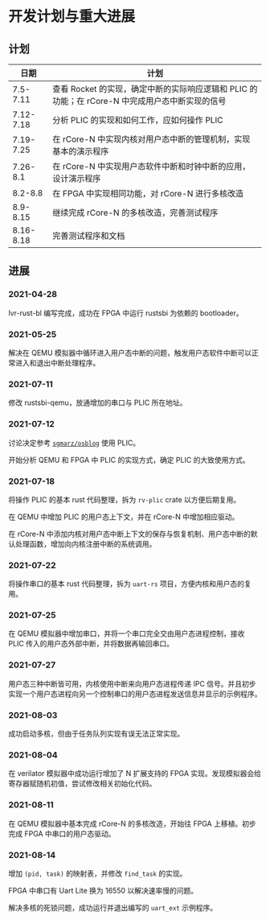 # 开发计划与重大进展

## 计划

| 日期      | 计划                                                                                            |
| --------- | ----------------------------------------------------------------------------------------------- |
| 7.5-7.11  | 查看 Rocket 的实现，确定中断的实际响应逻辑和 PLIC 的功能；在 rCore-N 中完成用户态中断实现的信号 |
| 7.12-7.18 | 分析 PLIC 的实现和如何工作，应如何操作 PLIC                                                     |
| 7.19-7.25 | 在 rCore-N 中实现内核对用户态中断的管理机制，实现基本的演示程序                                 |
| 7.26-8.1  | 在 rCore-N 中实现用户态软件中断和时钟中断的应用，设计演示程序                                   |
| 8.2-8.8   | 在 FPGA 中实现相同功能，对 rCore-N 进行多核改造                                                 |
| 8.9-8.15  | 继续完成 rCore-N 的多核改造，完善测试程序                                                       |
| 8.16-8.18 | 完善测试程序和文档                                                                              |

## 进展

### 2021-04-28

lvr-rust-bl 编写完成，成功在 FPGA 中运行 rustsbi 为依赖的 bootloader。

### 2021-05-25

解决在 QEMU 模拟器中循环进入用户态中断的问题，触发用户态软件中断可以正常进入和退出中断处理程序。

### 2021-07-11

修改 rustsbi-qemu，放通增加的串口与 PLIC 所在地址。

### 2021-07-12

讨论决定参考 [`sgmarz/osblog`](https://github.com/sgmarz/osblog) 使用 PLIC。

开始分析 QEMU 和 FPGA 中 PLIC 的实现方式，确定 PLIC 的大致使用方式。

### 2021-07-18

将操作 PLIC 的基本 rust 代码整理，拆为 `rv-plic` crate 以方便后期复用。

在 QEMU 中增加 PLIC 的用户态上下文，并在 rCore-N 中增加相应驱动。

在 rCore-N 中添加内核对用户态中断上下文的保存与恢复机制、用户态中断的默认处理函数，增加向内核注册中断的系统调用。

### 2021-07-22

将操作串口的基本 rust 代码整理，拆为 `uart-rs` 项目，方便内核和用户态的复用。

### 2021-07-25

在 QEMU 模拟器中增加串口，并将一个串口完全交由用户态进程控制，接收 PLIC 传入的用户态外部中断，并将数据再输回串口。

### 2021-07-27

用户态三种中断皆可用，内核使用中断来向用户态进程传递 IPC 信号。并且初步实现一个用户态进程向另一个控制串口的用户态进程发送信息并显示的示例程序。

### 2021-08-03

成功启动多核，但由于任务队列实现有误无法正常实现。

### 2021-08-04

在 verilator 模拟器中成功运行增加了 N 扩展支持的 FPGA 实现。发现模拟器会给寄存器赋随机初值，尝试修改相关初始化代码。

### 2021-08-11

在 QEMU 模拟器中基本完成 rCore-N 的多核改造，开始往 FPGA 上移植。初步完成 FPGA 中串口的用户态驱动。

### 2021-08-14

增加 `(pid, task)` 的映射表，并修改 `find_task` 的实现。

FPGA 中串口有 Uart Lite 换为 16550 以解决速率慢的问题。

解决多核的死锁问题，成功运行并退出编写的 `uart_ext` 示例程序。
